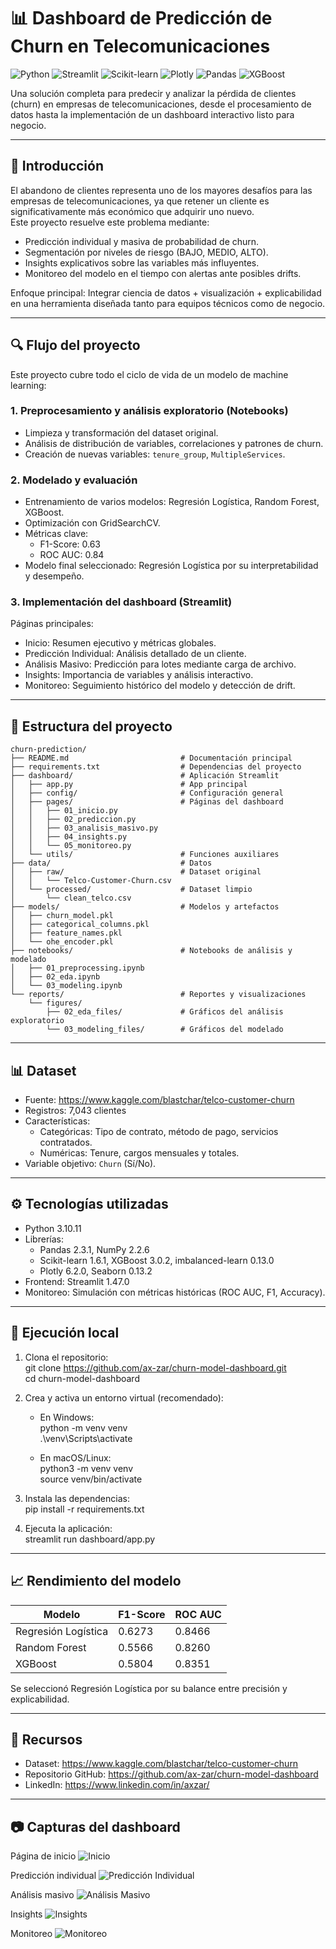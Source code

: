 # 📊 Dashboard de Predicción de Churn en Telecomunicaciones

![Python](https://img.shields.io/badge/Python-3.10.11-blue) ![Streamlit](https://img.shields.io/badge/Streamlit-1.47.0-red) ![Scikit-learn](https://img.shields.io/badge/scikit--learn-1.6.1-orange) ![Plotly](https://img.shields.io/badge/Plotly-6.2.0-purple) ![Pandas](https://img.shields.io/badge/Pandas-2.3.1-green) ![XGBoost](https://img.shields.io/badge/XGBoost-3.0.2-lightgrey)

Una solución completa para predecir y analizar la pérdida de clientes (churn) en empresas de telecomunicaciones, desde el procesamiento de datos hasta la implementación de un dashboard interactivo listo para negocio.

---

## 📝 Introducción

El abandono de clientes representa uno de los mayores desafíos para las empresas de telecomunicaciones, ya que retener un cliente es significativamente más económico que adquirir uno nuevo.  
Este proyecto resuelve este problema mediante:

- Predicción individual y masiva de probabilidad de churn.
- Segmentación por niveles de riesgo (BAJO, MEDIO, ALTO).
- Insights explicativos sobre las variables más influyentes.
- Monitoreo del modelo en el tiempo con alertas ante posibles drifts.

Enfoque principal: Integrar ciencia de datos + visualización + explicabilidad en una herramienta diseñada tanto para equipos técnicos como de negocio.

---

## 🔍 Flujo del proyecto

Este proyecto cubre todo el ciclo de vida de un modelo de machine learning:

### 1. Preprocesamiento y análisis exploratorio (Notebooks)

- Limpieza y transformación del dataset original.
- Análisis de distribución de variables, correlaciones y patrones de churn.
- Creación de nuevas variables: `tenure_group`, `MultipleServices`.

### 2. Modelado y evaluación

- Entrenamiento de varios modelos: Regresión Logística, Random Forest, XGBoost.
- Optimización con GridSearchCV.
- Métricas clave:
  - F1-Score: 0.63
  - ROC AUC: 0.84
- Modelo final seleccionado: Regresión Logística por su interpretabilidad y desempeño.

### 3. Implementación del dashboard (Streamlit)

Páginas principales:

- Inicio: Resumen ejecutivo y métricas globales.
- Predicción Individual: Análisis detallado de un cliente.
- Análisis Masivo: Predicción para lotes mediante carga de archivo.
- Insights: Importancia de variables y análisis interactivo.
- Monitoreo: Seguimiento histórico del modelo y detección de drift.

---

## 📂 Estructura del proyecto

```plaintext
churn-prediction/
├── README.md                         # Documentación principal
├── requirements.txt                  # Dependencias del proyecto
├── dashboard/                        # Aplicación Streamlit
│   ├── app.py                        # App principal
│   ├── config/                       # Configuración general
│   ├── pages/                        # Páginas del dashboard
│   │   ├── 01_inicio.py
│   │   ├── 02_prediccion.py
│   │   ├── 03_analisis_masivo.py
│   │   ├── 04_insights.py
│   │   └── 05_monitoreo.py
│   └── utils/                        # Funciones auxiliares
├── data/                             # Datos
│   ├── raw/                          # Dataset original
│   │   └── Telco-Customer-Churn.csv
│   └── processed/                    # Dataset limpio
│       └── clean_telco.csv
├── models/                           # Modelos y artefactos
│   ├── churn_model.pkl
│   ├── categorical_columns.pkl
│   ├── feature_names.pkl
│   └── ohe_encoder.pkl
├── notebooks/                        # Notebooks de análisis y modelado
│   ├── 01_preprocessing.ipynb
│   ├── 02_eda.ipynb
│   └── 03_modeling.ipynb
└── reports/                          # Reportes y visualizaciones
    └── figures/
        ├── 02_eda_files/             # Gráficos del análisis exploratorio
        └── 03_modeling_files/        # Gráficos del modelado
```

---

## 📊 Dataset

- Fuente: https://www.kaggle.com/blastchar/telco-customer-churn
- Registros: 7,043 clientes
- Características:
  - Categóricas: Tipo de contrato, método de pago, servicios contratados.
  - Numéricas: Tenure, cargos mensuales y totales.
- Variable objetivo: `Churn` (Sí/No).

---

## ⚙️ Tecnologías utilizadas

- Python 3.10.11
- Librerías:
  - Pandas 2.3.1, NumPy 2.2.6
  - Scikit-learn 1.6.1, XGBoost 3.0.2, imbalanced-learn 0.13.0
  - Plotly 6.2.0, Seaborn 0.13.2
- Frontend: Streamlit 1.47.0
- Monitoreo: Simulación con métricas históricas (ROC AUC, F1, Accuracy).

---

## 🚀 Ejecución local

1. Clona el repositorio:  
   git clone https://github.com/ax-zar/churn-model-dashboard.git  
   cd churn-model-dashboard

2. Crea y activa un entorno virtual (recomendado):

   - En Windows:  
     python -m venv venv  
     .\venv\Scripts\activate

   - En macOS/Linux:  
     python3 -m venv venv  
     source venv/bin/activate

3. Instala las dependencias:  
   pip install -r requirements.txt

4. Ejecuta la aplicación:  
   streamlit run dashboard/app.py

---

## 📈 Rendimiento del modelo

| Modelo              | F1-Score | ROC AUC |
| ------------------- | -------- | ------- |
| Regresión Logística | 0.6273   | 0.8466  |
| Random Forest       | 0.5566   | 0.8260  |
| XGBoost             | 0.5804   | 0.8351  |

Se seleccionó Regresión Logística por su balance entre precisión y explicabilidad.

---

## 🔗 Recursos

- Dataset: https://www.kaggle.com/blastchar/telco-customer-churn
- Repositorio GitHub: https://github.com/ax-zar/churn-model-dashboard
- LinkedIn: https://www.linkedin.com/in/axzar/

---

## 📷 Capturas del dashboard

Página de inicio
![Inicio](reports/figures/demo/inicio.jpg)

Predicción individual
![Predicción Individual](reports/figures/demo/prediccion.jpg)

Análisis masivo
![Análisis Masivo](reports/figures/demo/masivo.jpg)

Insights
![Insights](reports/figures/demo/insights.jpg)

Monitoreo
![Monitoreo](reports/figures/demo/monitoreo.jpg)

